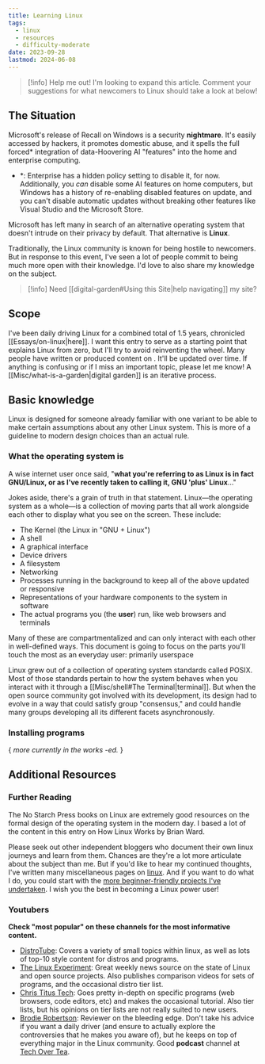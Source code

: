 ```yaml
---
title: Learning Linux
tags:
  - linux
  - resources
  - difficulty-moderate
date: 2023-09-28
lastmod: 2024-06-08
---
```

> [!info] Help me out!
> I'm looking to expand this article. Comment your suggestions for what newcomers to Linux should take a look at below!

## The Situation
Microsoft's release of Recall on Windows is a security **nightmare**. It's easily accessed by hackers, it promotes domestic abuse, and it spells the full forced\* integration of data-Hoovering AI "features" into the home and enterprise  computing.
- \*: Enterprise has a hidden policy setting to disable it, for now. Additionally, you *can* disable some AI features on home computers, but Windows has a history of re-enabling disabled features on update, and you can't disable automatic updates without breaking other features like Visual Studio and the Microsoft Store.


Microsoft has left many in search of an alternative operating system that doesn't intrude on their privacy by default. That alternative is **Linux**. 

Traditionally, the Linux community is known for being hostile to newcomers. But in response to this event, I've seen a lot of people commit to being much more open with their knowledge. I'd love to also share my knowledge on the subject. 

> [!info] Need [[digital-garden#Using this Site|help navigating]] my site?

## Scope
I've been daily driving Linux for a combined total of 1.5 years, chronicled [[Essays/on-linux|here]]. I want this entry to serve as a starting point that explains Linux from zero, but I'll try to avoid reinventing the wheel. Many people have written or produced content on . It'll be updated over time. If anything is confusing or if I miss an important topic, please let me know! A [[Misc/what-is-a-garden|digital garden]] is an iterative process.
## Basic knowledge
Linux is designed for someone already familiar with one variant to be able to make certain assumptions about any other Linux system. This is more of a guideline to modern design choices than an actual rule. 
### What the operating system is
A wise internet user once said, "**what you're referring to as Linux is in fact GNU/Linux, or as I've recently taken to calling it, GNU 'plus' Linux**..."

Jokes aside, there's a grain of truth in that statement. Linux—the operating system as a whole—is a collection of moving parts that all work alongside each other to display what you see on the screen. These include:
- The Kernel (the Linux in "GNU + Linux")
- A shell
- A graphical interface
- Device drivers
- A filesystem
- Networking
- Processes running in the background to keep all of the above updated or responsive
- Representations of your hardware components to the system in software
- The actual programs you (the **user**) run, like web browsers and terminals

Many of these are compartmentalized and can only interact with each other in well-defined ways. This document is going to focus on the parts you'll touch the most as an everyday user: primarily userspace 

Linux grew out of a collection of operating system standards called POSIX. Most of those standards pertain to how the system behaves when you interact with it through a [[Misc/shell#The Terminal|terminal]]. But when the open source community got involved with its development, its design had to evolve in a way that could satisfy group "consensus," and could handle many groups developing all its different facets asynchronously.

### Installing programs


{ *more currently in the works -ed.* }

## Additional Resources
### Further Reading
The No Starch Press books on Linux are extremely good resources on the formal design of the operating system in the modern day. I based a lot of the content in this entry on How Linux Works by Brian Ward.

Please seek out other independent bloggers who document their own linux journeys and learn from them. Chances are they're a lot more articulate about the subject than me. But if you'd like to hear my continued thoughts, I've written many miscellaneous pages on [linux](/tags/linux). And if you want to do what I do, you could start with the [more beginner-friendly projects I've undertaken](/tags/difficulty-easy). I wish you the best in becoming a Linux power user!
### Youtubers
**Check "most popular" on these channels for the most informative content.**

-  [DistroTube](https://www.youtube.com/@DistroTube/videos): Covers a variety of small topics within linux, as well as lots of top-10 style content for distros and programs.
-  [The Linux Experiment](https://www.youtube.com/@TheLinuxEXP/videos): Great weekly news source on the state of Linux and open source projects. Also publishes comparison videos for sets of programs, and the occasional distro tier list.
- [Chris Titus Tech](https://www.youtube.com/@ChrisTitusTech/): Goes pretty in-depth on specific programs (web browsers, code editors, etc) and makes the occasional tutorial. Also tier lists, but his opinions on tier lists are not really suited to new users.
- [Brodie Robertson](https://www.youtube.com/@BrodieRobertson): Reviewer on the bleeding edge. Don't take his advice if you want a daily driver (and ensure to actually explore the controversies that he makes you aware of), but he keeps on top of everything major in the Linux community. Good **podcast** channel at [Tech Over Tea](https://www.youtube.com/@TechOverTea).